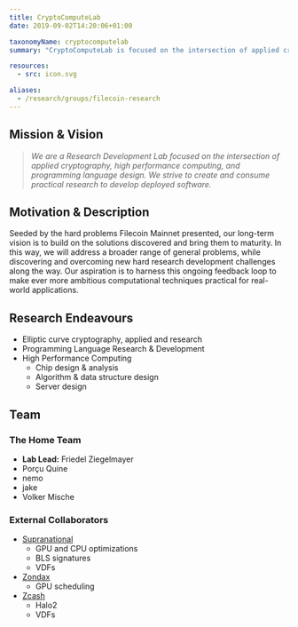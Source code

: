 ```yaml
---
title: CryptoComputeLab
date: 2019-09-02T14:20:06+01:00

taxonomyName: cryptocomputelab
summary: "CryptoComputeLab is focused on the intersection of applied cryptography, high performance computing, and programming language design. We strive to create and consume practical research to develop deployed software"

resources:
  - src: icon.svg

aliases:
  - /research/groups/filecoin-research
---
```


 ## Mission & Vision

> *We are a Research Development Lab focused on the intersection of applied cryptography, high performance computing, and programming language design. We strive to create and consume practical research to develop deployed software.*

## Motivation & Description

Seeded by the hard problems Filecoin Mainnet presented, our long-term vision is to build on the solutions discovered and bring them to maturity. In this way, we will address a broader range of general problems, while discovering and overcoming new hard research development challenges along the way. Our aspiration is to harness this ongoing feedback loop to make ever more ambitious computational techniques practical for real-world applications.


## Research Endeavours

- Elliptic curve cryptography, applied and research
- Programming Language Research & Development
- High Performance Computing
    - Chip design & analysis
    - Algorithm & data structure design
    - Server design

## Team

### The Home Team

- **Lab Lead:** Friedel Ziegelmayer
- Porçu Quine 
- nemo
- jake
- Volker Mische


### External Collaborators

- [Supranational](https://www.supranational.net/)
    - GPU and CPU optimizations
    - BLS signatures
    - VDFs
- [Zondax](https://zondax.ch/)
    - GPU scheduling
- [Zcash](https://z.cash/)
    - Halo2
    - VDFs



